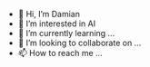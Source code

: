 - 👋 Hi, I’m Damian
- 👀 I’m interested in AI
- 🌱 I’m currently learning ...
- 💞️ I’m looking to collaborate on ...
- 📫 How to reach me ...


<!---
PszczeIarz/PszczeIarz is a ✨ special ✨ repository because its `README.md` (this file) appears on your GitHub profile.
You can click the Preview link to take a look at your changes.
--->
